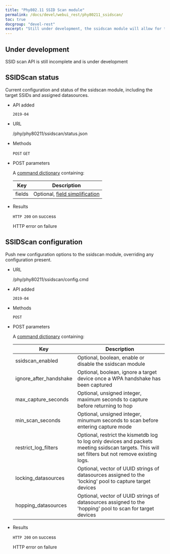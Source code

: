 ```yaml
---
title: "Phy802.11 SSID Scan module"
permalink: /docs/devel/webui_rest/phy80211_ssidscan/
toc: true
docgroup: "devel-rest"
excerpt: "Still under development, the ssidscan module will allow for targetting devices by SSID and automatically searching for behavior."
---
```


## Under development

SSID scan API is still incomplete and is under development

## SSIDScan status

Current configuration and status of the ssidscan module, including the target SSIDs and assigned datasources.

* API added

    `2019-04`

* URL 

    /phy/phy80211/ssidscan/status.json

* Methods 

    `POST` `GET`

* POST parameters 

    A [command dictionary](/docs/devel/webui_rest/commands/) containing:

    | Key    | Description                                                                             |
    | ---    | -----------                                                                             |
    | fields | Optional, [field simplification](/docs/devel/webui_rest/commands/#field-specifications) |

* Results 

    `HTTP 200` on success

    HTTP error on failure

## SSIDScan configuration

Push new configuration options to the ssidscan module, overriding any configuration present.

* URL 

    /phy/phy80211/ssidscan/config.cmd

* API added 

    `2019-04`

* Methods 

    `POST` 

* POST parameters 

    A [command dictionary](/docs/devel/webui_rest/commands/) containing:

    | Key                    | Description                                                                                                                                        |
    | ---                    | -----------                                                                                                                                        |
    | ssidscan_enabled       | Optional, boolean, enable or disable the ssidscan module                                                                                           |
    | ignore_after_handshake | Optional, boolean, ignore a target device once a WPA handshake has been captured                                                                   |
    | max_capture_seconds    | Optional, unsigned integer, maximum seconds to capture before returning to hop                                                                     |
    | min_scan_seconds       | Optional, unsigned integer, minumum seconds to scan before entering capture mode                                                                   |
    | restrict_log_filters   | Optional, restrict the kismetdb log to log only devices and packets meeting ssidscan targets.  This will set filters but not remove existing logs. |
    | locking_datasources    | Optional, vector of UUID strings of datasources assigned to the 'locking' pool to capture target devices                                           |
    | hopping_datasources    | Optional, vector of UUID strings of datasources assigned to the 'hopping' pool to scan for target devices                                          |

* Results

    `HTTP 200` on success

    HTTP error on failure

